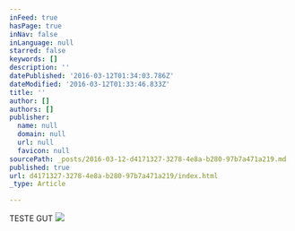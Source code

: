 ```yaml
---
inFeed: true
hasPage: true
inNav: false
inLanguage: null
starred: false
keywords: []
description: ''
datePublished: '2016-03-12T01:34:03.786Z'
dateModified: '2016-03-12T01:33:46.833Z'
title: ''
author: []
authors: []
publisher:
  name: null
  domain: null
  url: null
  favicon: null
sourcePath: _posts/2016-03-12-d4171327-3278-4e8a-b280-97b7a471a219.md
published: true
url: d4171327-3278-4e8a-b280-97b7a471a219/index.html
_type: Article

---
```

TESTE GUT
![](https://the-grid-user-content.s3-us-west-2.amazonaws.com/eab421a0-2592-4d1b-8759-f6ee4865708d.png)